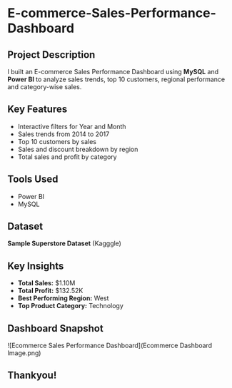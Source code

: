 # E-commerce-Sales-Performance-Dashboard
##  Project Description

I built an E-commerce Sales Performance Dashboard using **MySQL** and **Power BI** to analyze sales trends, top 10 customers, regional performance and category-wise sales.

##  Key Features
- Interactive filters for Year and Month
- Sales trends from 2014 to 2017
- Top 10 customers by sales
- Sales and discount breakdown by region
- Total sales and profit by category

##  Tools Used
- Power BI
- MySQL

##  Dataset
**Sample Superstore Dataset** (Kagggle)

##  Key Insights
- **Total Sales:** $1.10M  
- **Total Profit:** $132.52K  
- **Best Performing Region:** West  
- **Top Product Category:** Technology

##  Dashboard Snapshot
![Ecommerce Sales Performance Dashboard](Ecommerce Dashboard Image.png)

##  Thankyou!
